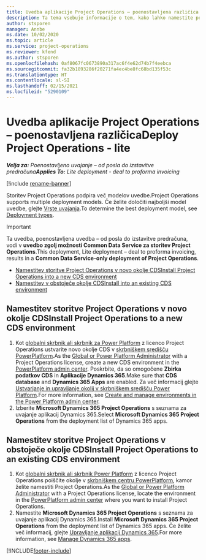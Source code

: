 ```yaml
---
title: Uvedba aplikacije Project Operations – poenostavljena različica
description: Ta tema vsebuje informacije o tem, kako lahko namestite poenostavljeno uvedbo storitve Project Operations – od posla do izstavitve predračuna.
author: stsporen
manager: Annbe
ms.date: 10/02/2020
ms.topic: article
ms.service: project-operations
ms.reviewer: kfend
ms.author: stsporen
ms.openlocfilehash: 0af8067fc0673890a317ac6f4e62d74b7f4eebca
ms.sourcegitcommit: fa32b1893286f20271fa4ec4be8fc68bd135f53c
ms.translationtype: HT
ms.contentlocale: sl-SI
ms.lasthandoff: 02/15/2021
ms.locfileid: "5290109"
---
```

# <a name="deploy-project-operations---lite"></a><span data-ttu-id="81a21-103">Uvedba aplikacije Project Operations – poenostavljena različica</span><span class="sxs-lookup"><span data-stu-id="81a21-103">Deploy Project Operations - lite</span></span>

<span data-ttu-id="81a21-104">_**Velja za:** Poenostavljeno uvajanje – od posla do izstavitve predračuna_</span><span class="sxs-lookup"><span data-stu-id="81a21-104">_**Applies To:** Lite deployment - deal to proforma invoicing_</span></span>

[!include [rename-banner](~/includes/cc-data-platform-banner.md)]

<span data-ttu-id="81a21-105">Storitev Project Operations podpira več modelov uvedbe.</span><span class="sxs-lookup"><span data-stu-id="81a21-105">Project Operations supports multiple deployment models.</span></span> <span data-ttu-id="81a21-106">Če želite določiti najboljši model uvedbe, glejte [Vrste uvajanja](determine-deployment-type.md).</span><span class="sxs-lookup"><span data-stu-id="81a21-106">To determine the best deployment model, see [Deployment types](determine-deployment-type.md).</span></span>


> [!IMPORTANT]
> <span data-ttu-id="81a21-107">Ta uvedba, poenostavljena uvedba – od posla do izstavitve predračuna, vodi v **uvedbo zgolj možnosti Common Data Service za storitev Project Operations**.</span><span class="sxs-lookup"><span data-stu-id="81a21-107">This deployment, Lite deployment – deal to proforma invoicing, results in a **Common Data Service-only deployment of Project Operations**.</span></span>

- [<span data-ttu-id="81a21-108">Namestitev storitve Project Operations v novo okolje CDS</span><span class="sxs-lookup"><span data-stu-id="81a21-108">Install Project Operations into a new CDS environment</span></span>](#new)
- [<span data-ttu-id="81a21-109">Namestitev v obstoječe okolje CDS</span><span class="sxs-lookup"><span data-stu-id="81a21-109">Install into an existing CDS environment</span></span>](#existing)



## <a name="install-project-operations-to-a-new-cds-environment"></a><a name="new"></a><span data-ttu-id="81a21-110">Namestitev storitve Project Operations v novo okolje CDS</span><span class="sxs-lookup"><span data-stu-id="81a21-110">Install Project Operations to a new CDS environment</span></span>

1. <span data-ttu-id="81a21-111">Kot [globalni skrbnik ali skrbnik za Power Platform](https://docs.microsoft.com/power-platform/admin/global-service-administrators-can-administer-without-license) z licenco Project Operations ustvarite novo okolje CDS v [skrbniškem središču PowerPlatform](https://admin.powerplatform.com).</span><span class="sxs-lookup"><span data-stu-id="81a21-111">As the [Global or Power Platform Administrator](https://docs.microsoft.com/power-platform/admin/global-service-administrators-can-administer-without-license) with a Project Operations license, create a new CDS environment in the [PowerPlatform admin center](https://admin.powerplatform.com).</span></span> <span data-ttu-id="81a21-112">Poskrbite, da so omogočene **Zbirka podatkov CDS** in **Aplikacije Dynamics 365**.</span><span class="sxs-lookup"><span data-stu-id="81a21-112">Make sure that **CDS database** and **Dynamics 365 Apps** are enabled.</span></span> <span data-ttu-id="81a21-113">Za več informacij glejte [Ustvarjanje in upravljanje okolij v skrbniškem središču Power Platform](https://docs.microsoft.com/power-platform/admin/create-environment#create-an-environment-in-the-power-platform-admin-center).</span><span class="sxs-lookup"><span data-stu-id="81a21-113">For more information, see [Create and manage environments in the Power Platform admin center](https://docs.microsoft.com/power-platform/admin/create-environment#create-an-environment-in-the-power-platform-admin-center).</span></span>
2. <span data-ttu-id="81a21-114">Izberite **Microsoft Dynamics 365 Project Operations** s seznama za uvajanje aplikacij Dynamics 365.</span><span class="sxs-lookup"><span data-stu-id="81a21-114">Select **Microsoft Dynamics 365 Project Operations** from the deployment list of Dynamics 365 apps.</span></span>


## <a name="install-project-operations-to-an-existing-cds-environment"></a><a name="existing"></a><span data-ttu-id="81a21-115">Namestitev storitve Project Operations v obstoječe okolje CDS</span><span class="sxs-lookup"><span data-stu-id="81a21-115">Install Project Operations to an existing CDS environment</span></span>

1. <span data-ttu-id="81a21-116">Kot [globalni skrbnik ali skrbnik Power Platform](https://docs.microsoft.com/power-platform/admin/global-service-administrators-can-administer-without-license) z licenco Project Operations poiščite okolje v [skrbniškem centru PowerPlatform](https://admin.powerplatform.com), kamor želite namestiti Project Operations.</span><span class="sxs-lookup"><span data-stu-id="81a21-116">As the [Global or Power Platform Administrator](https://docs.microsoft.com/power-platform/admin/global-service-administrators-can-administer-without-license) with a Project Operations license, locate the environment in the [PowerPlatform admin center](https://admin.powerplatform.com) where you want to install Project Operations.</span></span>
2. <span data-ttu-id="81a21-117">Namestite **Microsoft Dynamics 365 Project Operations** s seznama za uvajanje aplikacij Dynamics 365.</span><span class="sxs-lookup"><span data-stu-id="81a21-117">Install **Microsoft Dynamics 365 Project Operations** from the deployment list of Dynamics 365 apps.</span></span> <span data-ttu-id="81a21-118">Če želite več informacij, glejte [Upravljanje aplikacij Dynamics 365](https://docs.microsoft.com/power-platform/admin/manage-apps).</span><span class="sxs-lookup"><span data-stu-id="81a21-118">For more information, see [Manage Dynamics 365 apps](https://docs.microsoft.com/power-platform/admin/manage-apps).</span></span>




[!INCLUDE[footer-include](../includes/footer-banner.md)]